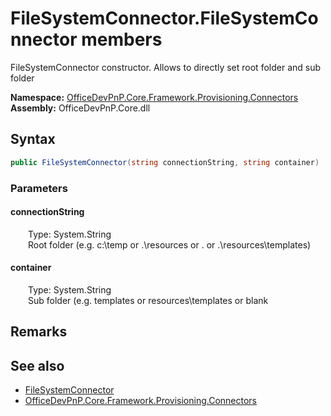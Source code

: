 # FileSystemConnector.FileSystemConnector members 
 FileSystemConnector constructor. Allows to directly set root folder and sub folder   

**Namespace:** [OfficeDevPnP.Core.Framework.Provisioning.Connectors](OfficeDevPnP.Core.Framework.Provisioning.Connectors.md)  
**Assembly:** OfficeDevPnP.Core.dll  
## Syntax
```C#
public FileSystemConnector(string connectionString, string container)
```
### Parameters
#### connectionString  
&emsp;&emsp;Type: System.String  
&emsp;&emsp;Root folder (e.g. c:\temp or .\resources or . or .\resources\templates)  


#### container  
&emsp;&emsp;Type: System.String  
&emsp;&emsp;Sub folder (e.g. templates or resources\templates or blank  


## Remarks
  
## See also
- [FileSystemConnector](OfficeDevPnP.Core.Framework.Provisioning.Connectors.FileSystemConnector.md)
- [OfficeDevPnP.Core.Framework.Provisioning.Connectors](OfficeDevPnP.Core.Framework.Provisioning.Connectors.md)
